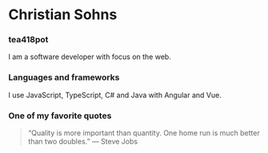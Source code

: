 # Christian Sohns
### tea418pot

I am a software developer with focus on the web.

### Languages and frameworks
I use JavaScript, TypeScript, C# and Java with Angular and Vue.

### One of my favorite quotes
> “Quality is more important than quantity. One home run is much better than two doubles.” — Steve Jobs

